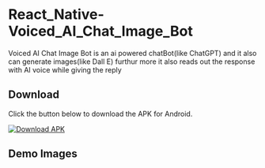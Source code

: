 # React_Native-Voiced_AI_Chat_Image_Bot

Voiced AI Chat Image Bot is an ai powered chatBot(like ChatGPT) and it also can generate images(like Dall E) furthur more it also reads out the response with AI voice while giving the reply



## Download
Click the button below to download the APK for Android.

[![Download APK](https://img.shields.io/badge/download-APK-brightgreen)](https://drive.google.com/file/d/1shvjBOAPA62TSiWrPWriwGhe_G9w9JeA/view)


## Demo Images





